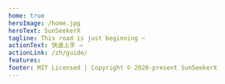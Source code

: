 ```yaml
---
home: true
heroImage: /home.jpg
heroText: SunSeekerX
tagline: This road is just beginning ~
actionText: 快速上手 →
actionLink: /zh/guide/
features:
footer: MIT Licensed | Copyright © 2020-present SunSeekerX
---
```

